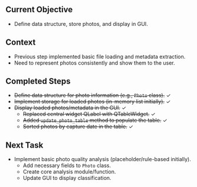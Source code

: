 ## Current Objective

- Define data structure, store photos, and display in GUI.

## Context

- Previous step implemented basic file loading and metadata extraction.
- Need to represent photos consistently and show them to the user.

## Completed Steps

- ~~Define data structure for photo information (e.g., `Photo` class).~~ ✓
- ~~Implement storage for loaded photos (in-memory list initially).~~ ✓
- ~~Display loaded photos/metadata in the GUI.~~ ✓
  - ~~Replaced central widget QLabel with QTableWidget.~~ ✓
  - ~~Added `update_photo_table` method to populate the table.~~ ✓
  - ~~Sorted photos by capture date in the table.~~ ✓

## Next Task

- Implement basic photo quality analysis (placeholder/rule-based initially).
  - Add necessary fields to `Photo` class.
  - Create core analysis module/function.
  - Update GUI to display classification. 
